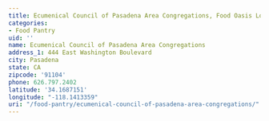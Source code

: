 ```yaml
---
title: Ecumenical Council of Pasadena Area Congregations, Food Oasis Los Angeles
categories:
- Food Pantry
uid: ''
name: Ecumenical Council of Pasadena Area Congregations
address_1: 444 East Washington Boulevard
city: Pasadena
state: CA
zipcode: '91104'
phone: 626.797.2402
latitude: '34.1687151'
longitude: "-118.1413359"
uri: "/food-pantry/ecumenical-council-of-pasadena-area-congregations/"
---
```


